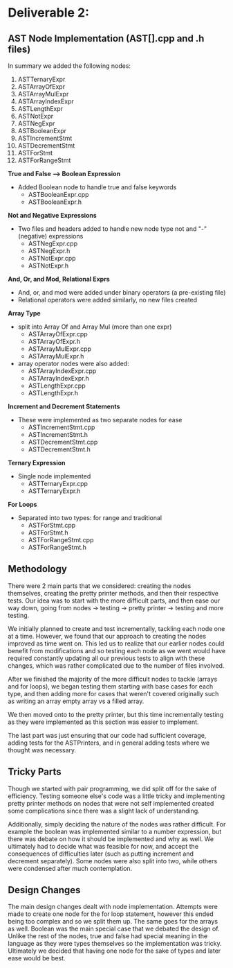 Deliverable 2:
=========

## AST Node Implementation (AST[].cpp and .h files)

In summary we added the following nodes:
1. ASTTernaryExpr
2. ASTArrayOfExpr
3. ASTArrayMulExpr
4. ASTArrayIndexExpr
5. ASTLengthExpr
6. ASTNotExpr
7. ASTNegExpr
8. ASTBooleanExpr
9. ASTIncrementStmt
10. ASTDecrementStmt
11. ASTForStmt
12. ASTForRangeStmt

**True and False --> Boolean Expression**
- Added Boolean node to handle true and false keywords
    - ASTBooleanExpr.cpp
    - ASTBooleanExpr.h

**Not and Negative Expressions**
- Two files and headers added to handle new node type not and "-" (negative) expressions
    - ASTNegExpr.cpp
    - ASTNegExpr.h
    - ASTNotExpr.cpp
    - ASTNotExpr.h

**And, Or, and Mod, Relational Exprs**
- And, or, and mod were added under binary operators (a pre-existing file)
- Relational operators were added similarly, no new files created

**Array Type**
- split into Array Of and Array Mul (more than one expr)
    - ASTArrayOfExpr.cpp
    - ASTArrayOfExpr.h
    - ASTArrayMulExpr.cpp
    - ASTArrayMulExpr.h
- array operator nodes were also added:
    - ASTArrayIndexExpr.cpp
    - ASTArrayIndexExpr.h
    - ASTLengthExpr.cpp
    - ASTLengthExpr.h


**Increment and Decrement Statements**
- These were implemented as two separate nodes for ease
    - ASTIncrementStmt.cpp
    - ASTIncrementStmt.h
    - ASTDecrementStmt.cpp
    - ASTDecrementStmt.h

**Ternary Expression**
- Single node implemented
    - ASTTernaryExpr.cpp
    - ASTTernaryExpr.h

**For Loops**
- Separated into two types: for range and traditional 
    - ASTForStmt.cpp
    - ASTForStmt.h
    - ASTForRangeStmt.cpp
    - ASTForRangeStmt.h



## Methodology 
There were 2 main parts that we considered: creating the nodes themselves, creating the pretty printer methods, and then their respective tests. Our idea was to start with the more difficult parts, and then ease our way down, going from nodes -> testing -> pretty printer -> testing and more testing. 

We initially planned to create and test incrementally, tackling each node one at a time. However, we found that our approach to creating the nodes improved as time went on. This led us to realize that our earlier nodes could benefit from modifications and so testing each node as we went would have required constantly updating all our previous tests to align with these changes, which was rather complicated due to the number of files involved. 

After we finished the majority of the more difficult nodes to tackle (arrays and for loops), we began testing them starting with base cases for each type, and then adding more for cases that weren't covered originally such as writing an array empty array vs a filled array. 

We then moved onto to the pretty printer, but this time incrementally testing as they were implemented as this section was easier to implement.

The last part was just ensuring that our code had sufficient coverage, adding tests for the ASTPrinters, and in general adding tests where we thought was necessary.

## Tricky Parts
Though we started with pair programming, we did split off for the sake of efficiency. Testing someone else's code was a little tricky and implementing pretty printer methods on nodes that were not self implemented created some complications since there was a slight lack of understanding. 

Additionally, simply deciding the nature of the nodes was rather difficult. For example the boolean was implemented similar to a number expression, but there was debate on how it should be implemented and why as well. We ultimately had to decide what was feasible for now, and accept the consequences of difficulties later (such as putting increment and decrement separately). Some nodes were also split into two, while others were condensed after much contemplation.


## Design Changes
The main design changes dealt with node implementation. Attempts were made to create one node for the for loop statement, however this ended being too complex and so we split them up. The same goes for the arrays as well. Boolean was the main special case that we debated the design of. Unlike the rest of the nodes, true and false had special meaning in the language as they were types themselves so the implementation was tricky. Ultimately we decided that having one node for the sake of types and later ease would be best.
